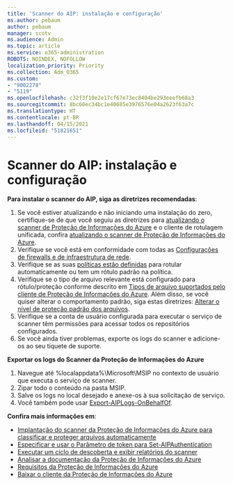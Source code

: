 ```yaml
---
title: 'Scanner do AIP: instalação e configuração'
ms.author: pebaum
author: pebaum
manager: scotv
ms.audience: Admin
ms.topic: article
ms.service: o365-administration
ROBOTS: NOINDEX, NOFOLLOW
localization_priority: Priority
ms.collection: Adm_O365
ms.custom:
- "9002278"
- "5119"
ms.openlocfilehash: c32f3f10e2e17cf67e73ec8404be293eeefb68a3
ms.sourcegitcommit: 8bc60ec34bc1e40685e3976576e04a2623f63a7c
ms.translationtype: HT
ms.contentlocale: pt-BR
ms.lasthandoff: 04/15/2021
ms.locfileid: "51821651"
---
```

# <a name="aip-scanner-installation-and-configuration"></a>Scanner do AIP: instalação e configuração

**Para instalar o scanner do AIP, siga as diretrizes recomendadas**:

1. Se você estiver atualizando e não iniciando uma instalação do zero, certifique-se de que você seguiu as diretrizes para [atualizando o scanner de Proteção de Informações do Azure](https://docs.microsoft.com/azure/information-protection/rms-client/client-admin-guide#upgrading-the-azure-information-protection-scanner) e o cliente de rotulagem unificada, confira [atualizando o scanner de Proteção de Informações do Azure](https://docs.microsoft.com/azure/information-protection/rms-client/clientv2-admin-guide#upgrading-the-azure-information-protection-scanner).
2. Verifique se você está em conformidade com todas as [Configurações de firewalls e de infraestrutura de rede](https://docs.microsoft.com/azure/information-protection/requirements#firewalls-and-network-infrastructure).
3. Verifique se as suas [políticas estão definidas](https://docs.microsoft.com/azure/information-protection/configure-policy) para rotular automaticamente ou tem um rótulo padrão na política.
4. Verifique se o tipo de arquivo relevante está configurado para rótulo/proteção conforme descrito em [Tipos de arquivo suportados pelo cliente de Proteção de Informações do Azure](https://docs.microsoft.com/azure/information-protection/rms-client/client-admin-guide-file-types#supported-file-types-for-classification-and-protection). Além disso, se você quiser alterar o comportamento padrão, siga estas diretrizes: [Alterar o nível de proteção padrão dos arquivos](https://docs.microsoft.com/azure/information-protection/rms-client/client-admin-guide-file-types#changing-the-default-protection-level-of-files).
5. Verifique se a conta de usuário configurada para executar o serviço de scanner têm permissões para acessar todos os repositórios configurados.
6. Se você ainda tiver problemas, exporte os logs do scanner e adicione-os ao seu tíquete de suporte.

**Exportar os logs do Scanner da Proteção de Informações do Azure**

1. Navegue até %localappdata%\Microsoft\MSIP no contexto de usuário que executa o serviço de scanner.
2. Zipar todo o conteúdo na pasta MSIP.
3. Salve os logs no local desejado e anexe-os à sua solicitação de serviço.
4. Você também pode usar [Export-AIPLogs-OnBehalfOf](https://docs.microsoft.com/powershell/module/azureinformationprotection/export-aiplogs?view=azureipps).

**Confira mais informações em**:
- [Implantação do scanner da Proteção de Informações do Azure para classificar e proteger arquivos automaticamente](https://docs.microsoft.com/azure/information-protection/deploy-aip-scanner)
- [Especificar e usar o Parâmetro de token para Set-AIPAuthentication](https://docs.microsoft.com/azure/information-protection/rms-client/client-admin-guide-powershell#specify-and-use-the-token-parameter-for-set-aipauthentication)
- [Executar um ciclo de descoberta e exibir relatórios do scanner](https://docs.microsoft.com/azure/information-protection/deploy-aip-scanner#run-a-discovery-cycle-and-view-reports-for-the-scanner)
- [Analisar a documentação da Proteção de Informações do Azure](https://docs.microsoft.com/azure/information-protection/what-is-information-protection)
- [Requisitos da Proteção de Informações do Azure](https://docs.microsoft.com/azure/information-protection/get-started/requirements)
- [Baixar o cliente da Proteção de Informações do Azure](https://www.microsoft.com/download/details.aspx?id=53018)
